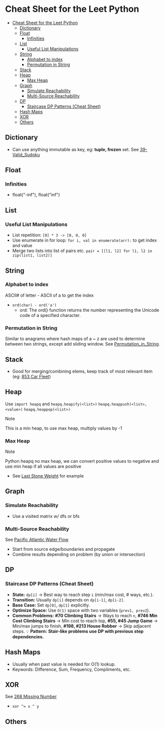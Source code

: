 # Cheat Sheet for the Leet Python

<!--toc:start-->
- [Cheat Sheet for the Leet Python](#cheat-sheet-for-the-leet-python)
  - [Dictionary](#dictionary)
  - [Float](#float)
    - [Infinities](#infinities)
  - [List](#list)
    - [Useful List Manipulations](#useful-list-manipulations)
  - [String](#string)
    - [Alphabet to index](#alphabet-to-index)
    - [Permutation in String](#permutation-in-string)
  - [Stack](#stack)
  - [Heap](#heap)
    - [Max Heap](#max-heap)
  - [Graph](#graph)
    - [Simulate Reachability](#simulate-reachability)
    - [Multi-Source Reachability](#multi-source-reachability)
  - [DP](#dp)
    - [Staircase DP Patterns (Cheat Sheet)](#staircase-dp-patterns-cheat-sheet)
  - [Hash Maps](#hash-maps)
  - [XOR](#xor)
  - [Others](#others)
<!--toc:end-->

## Dictionary

- Can use anything immutable as key, eg: **tuple, frozen** set. See [39-Valid_Sudoku](./36-Valid_Sudoku/valid_sudoku_1pass.py)

## Float

### Infinities

- float("-inf"), float("inf")

## List

### Useful List Manipulations

- List repetition: `[0] * 3 -> [0, 0, 0]`
- Use enumerate in for loop: `for i, val in enumerate(arr):` to get index and value
- Merge two lists into list of pairs etc. `pair = [[l1, l2] for l1, l2 in zip(list1, list2)]`

## String

### Alphabet to index

ASCII# of letter - ASCII of a to get the index

- `ord(char) - ord('a')`
  - ord: The ord() function returns the number representing the Unicode code of a specified character.

### Permutation in String

Similar to anagrams where hash maps of a ~ z are used to determine between two strings, except add sliding window. See [Permutation_in_String](./567-Permutation_in_String/permu_string.py).

## Stack

- Good for merging/combining elems, keep track of most relevant item (eg: [853 Car Fleet](./853-Car_Fleet/car_fleet_stack.py))

## Heap

Use `import heapq` and `heapq.heapify(<list>)` `heapq.heappush(<list>, <value>)` `heapq.heappop(<list>)`

> [!NOTE]
> This is a min heap, to use max heap, multiply values by -1

### Max Heap

> [!NOTE]
> Python heapq no max heap, we can convert positive values to negative and use min heap if all values are positive

- See [Last Stone Weight](./1046-Last_Stone_Weight/last_stone_weight.py) for example

## Graph

### Simulate Reachability

- Use a visited matrix w/ dfs or bfs

### Multi-Source Reachability

See [Pacific Atlantic Water Flow](./417-Pacific_Atlantic_Waterflow/)

- Start from source edge/boundaries and propagate
- Combine results depending on problem (by union or intersection)

## DP

### Staircase DP Patterns (Cheat Sheet)

- **State:** `dp[i]` → Best way to reach step `i` (min/max cost, # ways, etc.).
- **Transition:** Usually `dp[i]` depends on `dp[i-1]`, `dp[i-2]`.
- **Base Case:** Set `dp[0]`, `dp[1]` explicitly.
- **Optimize Space:** Use `O(1)` space with two variables (`prev1, prev2`).
- **Common Problems:** **#70 Climbing Stairs** → Ways to reach `n`, **#746 Min Cost Climbing Stairs** → Min cost to reach top, **#55, #45 Jump Game** → Min/max jumps to finish, **#198, #213 House Robber** → Skip adjacent steps.
  💡 **Pattern:** **Stair-like problems use DP with previous step dependencies.**

## Hash Maps

- Usually when past value is needed for O(1) lookup.
- Keywords: Difference, Sum, Frequency, Compliments, etc.

## XOR

See [268 Missing Number](268-Missing_Number/missing_num_xor.py)

- `xor ^= x ^ y`

## Others
